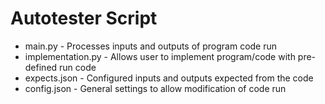 # Autotester Script

- main.py - Processes inputs and outputs of program code run
- implementation.py - Allows user to implement program/code with pre-defined run code
- expects.json - Configured inputs and outputs expected from the code
- config.json - General settings to allow modification of code run